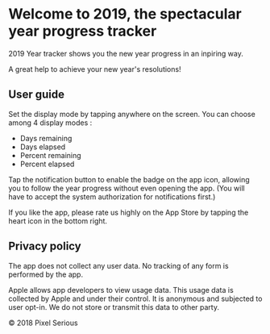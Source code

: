 # Welcome to 2019, the spectacular year progress tracker

2019 Year tracker shows you the new year progress in an inpiring way.

A great help to achieve your new year's resolutions!

## User guide

Set the display mode by tapping anywhere on the screen. You can choose among 4 display modes :

- Days remaining
- Days elapsed
- Percent remaining
- Percent elapsed

Tap the notification button to enable the badge on the app icon, allowing you to follow the year progress without even opening the app. (You will have to accept the system authorization for notifications first.)

If you like the app, please rate us highly on the App Store by tapping the heart icon in the bottom right.

## Privacy policy

The app does not collect any user data. No tracking of any form is performed by the app.

Apple allows app developers to view usage data. This usage data is collected by Apple and under their control. It is anonymous and subjected to user opt-in. We do not store or transmit this data to other party.





© 2018 Pixel Serious
